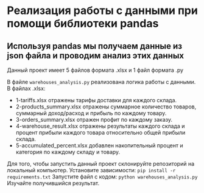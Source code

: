 #  Реализация работы с данными при помощи библиотеки pandas

##  Используя pandas мы получаем данные из json файла и проводим анализ этих данных

Данный проект имеет 5 файлов формата .xlsx и 1 файл формата .py

В файле `warehouses_analysis.py` реализована логика работы с данными. В файлах .xlsx:
 -  1-tariffs.xlsx отражены тарифы доставки для каждого склада.
 - 2-products_summary.xlsx отражены суммарное количество товаров, суммарный доход/расход и прибыль по каждому товару.
 - 3-orders_summary.xlsx отражен профит по каждому заказу.
 - 4-warehouse_result.xlsx отражены результаты каждого склада и процент прибыли каждого товара относительно общей прибыли склада.
 - 5-accumulated_percent.xlsx добавлен накопительный процент и категория по каждому складу и товару.
 
 Для того, чтобы запустить данный проект склонируйте репозиторий на локальный компьютер. Установите зависимости:
`pip install -r requirements.txt`
Запустите файл с кодом:
`python warehouses_analysis.py`
Изучайте получившийся результат.
